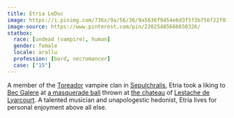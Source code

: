 ```yaml
---
title: Etria LeDuc
image: https://i.pinimg.com/736x/9a/56/36/9a5636f9454e6d3f5f3b756f22f03830.jpg
image-source: https://www.pinterest.com/pin/22025485666650326/
statbox:
  race: [undead (vampire), human]
  gender: female
  locale: arallu
  profession: [bard, necromancer]
  case: ["15"]
---
```


A member of the [Toreador](https://whitewolf.fandom.com/wiki/Toreador_%28VTM%29) vampire clan in [Sepulchralis](../locales/sepulchralis), Etria took a liking to [Bec Galere](bec) at [a masquerade ball](../events/case-15e02) thrown at [the chateau](../locales/chateau-de-mecant) of [Lestache de Lyarcourt](lestache-de-lyarcourt). A talented musician and unapologestic hedonist, Etria lives for personal enjoyment above all else.
